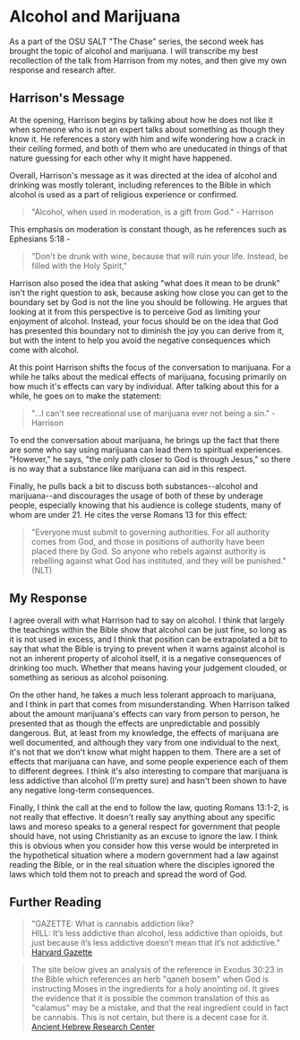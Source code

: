 # Alcohol and Marijuana
As a part of the OSU SALT "The Chase" series, the second week has brought the topic of alcohol and marijuana. I will transcribe my best recollection of the talk from Harrison from my notes, and then give my own response and research after.

## Harrison's Message
At the opening, Harrison begins by talking about how he does not like it when someone who is not an expert talks about something as though they know it. He references a story with him and wife wondering how a crack in their ceiling formed, and both of them who are uneducated in things of that nature guessing for each other why it might have happened.

Overall, Harrison's message as it was directed at the idea of alcohol and drinking was mostly tolerant, including references to the Bible in which alcohol is used as a part of religious experience or confirmed.
 > "Alcohol, when used in moderation, is a gift from God." - Harrison

This emphasis on moderation is constant though, as he references such as Ephesians 5:18 - 
 > "Don't be drunk with wine, because that will ruin your life. Instead, be filled with the Holy Spirit,"

Harrison also posed the idea that asking "what does it mean to be drunk" isn't the right question to ask, because asking how close you can get to the boundary set by God is not the line you should be following. He argues that looking at it from this perspective is to perceive God as limiting your enjoyment of alcohol. Instead, your focus should be on the idea that God has presented this boundary not to diminish the joy you can derive from it, but with the intent to help you avoid the negative consequences which come with alcohol.

At this point Harrison shifts the focus of the conversation to marijuana. For a while he talks about the medical effects of marijuana, focusing primarily on how much it's effects can vary by individual. After talking about this for a while, he goes on to make the statement:
 > "...I can't see recreational use of marijuana ever not being a sin." - Harrison

To end the conversation about marijuana, he brings up the fact that there are some who say using marijuana can lead them to spiritual experiences. "However," he says, "the only path closer to God is through Jesus," so there is no way that a substance like marijuana can aid in this respect.

Finally, he pulls back a bit to discuss both substances--alcohol and marijuana--and discourages the usage of both of these by underage people, especially knowing that his audience is college students, many of whom are under 21. He cites the verse Romans 13 for this effect:
 > "Everyone must submit to governing authorities. For all authority comes from God, and those in positions of authority have been placed there by God. So anyone who rebels against authority is rebelling against what God has instituted, and they will be punished." (NLT)
## My Response
I agree overall with what Harrison had to say on alcohol. I think that largely the teachings within the Bible show that alcohol can be just fine, so long as it is not used in excess, and I think that position can be extrapolated a bit to say that what the Bible is trying to prevent when it warns against alcohol is not an inherent property of alcohol itself, it is a negative consequences of drinking too much. Whether that means having your judgement clouded, or something as serious as alcohol poisoning.  

On the other hand, he takes a much less tolerant approach to marijuana, and I think in part that comes from misunderstanding. When Harrison talked about the amount marijuana's effects can vary from person to person, he presented that as though the effects are unpredictable and possibly dangerous. But, at least from my knowledge, the effects of marijuana are well documented, and although they vary from one individual to the next, it's not that we don't know what might happen to them. There are a set of effects that marijuana can have, and some people experience each of them to different degrees. I think it's also interesting to compare that marijuana is less addictive than alcohol (I'm pretty sure) and hasn't been shown to have any negative long-term consequences.  

Finally, I think the call at the end to follow the law, quoting Romans 13:1-2, is not really that effective. It doesn't really say anything about any specific laws and moreso speaks to a general respect for government that people should have, not using Christianity as an excuse to ignore the law. I think this is obvious when you consider how this verse would be interpreted in the hypothetical situation where a modern government had a law against reading the Bible, or in the real situation where the disciples ignored the laws which told them not to preach and spread the word of God.

## Further Reading
 > "GAZETTE: What is cannabis addiction like?  
 > HILL: It’s less addictive than alcohol, less addictive than opioids, but just because it’s less addictive doesn’t mean that it’s not addictive."  
 [Harvard Gazette](https://news.harvard.edu/gazette/story/2020/02/professor-explores-marijuanas-safe-use-and-addiction/)

 > The site below gives an analysis of the reference in Exodus 30:23 in the Bible which references an herb "qaneh bosem" when God is instructing Moses in the ingredients for a holy anointing oil. It gives the evidence that it is possible the common translation of this as "calamus" may be a mistake, and that the real ingredient could in fact be cannabis. This is not certain, but there is a decent case for it.
 [Ancient Hebrew Research Center](https://www.ancient-hebrew.org/studies-words/facts-about-kaneh-bosem.htm)
